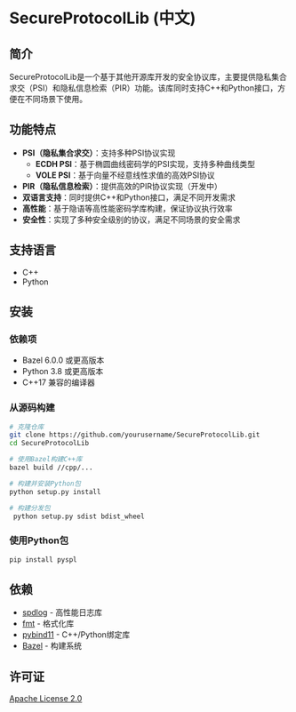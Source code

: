 # SecureProtocolLib (中文)

## 简介

SecureProtocolLib是一个基于其他开源库开发的安全协议库，主要提供隐私集合求交（PSI）和隐私信息检索（PIR）功能。该库同时支持C++和Python接口，方便在不同场景下使用。

## 功能特点

- **PSI（隐私集合求交）**：支持多种PSI协议实现
  - **ECDH PSI**：基于椭圆曲线密码学的PSI实现，支持多种曲线类型
  - **VOLE PSI**：基于向量不经意线性求值的高效PSI协议
- **PIR（隐私信息检索）**：提供高效的PIR协议实现（开发中）
- **双语言支持**：同时提供C++和Python接口，满足不同开发需求
- **高性能**：基于隐语等高性能密码学库构建，保证协议执行效率
- **安全性**：实现了多种安全级别的协议，满足不同场景的安全需求

## 支持语言

- C++
- Python

## 安装

### 依赖项

- Bazel 6.0.0 或更高版本
- Python 3.8 或更高版本
- C++17 兼容的编译器

### 从源码构建

```bash
# 克隆仓库
git clone https://github.com/yourusername/SecureProtocolLib.git
cd SecureProtocolLib

# 使用Bazel构建C++库
bazel build //cpp/...

# 构建并安装Python包
python setup.py install

# 构建分发包
 python setup.py sdist bdist_wheel
```

### 使用Python包

```bash
pip install pyspl
```

## 依赖

- [spdlog](https://github.com/gabime/spdlog) - 高性能日志库
- [fmt](https://github.com/fmtlib/fmt) - 格式化库
- [pybind11](https://github.com/pybind/pybind11) - C++/Python绑定库
- [Bazel](https://bazel.build/) - 构建系统


## 许可证

[Apache License 2.0](LICENSE)